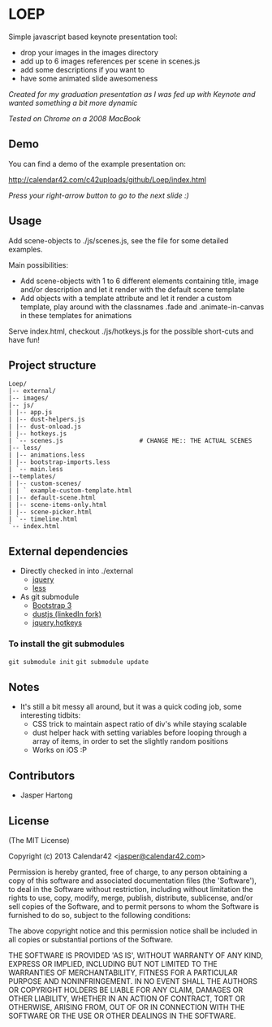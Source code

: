# LOEP

Simple javascript based keynote presentation tool: 
* drop your images in the images directory
* add up to 6 images references per scene in scenes.js
* add some descriptions if you want to
* have some animated slide awesomeness

_Created for my graduation presentation as I was fed up with Keynote and wanted something a bit more dynamic_

_Tested on Chrome on a 2008 MacBook_

## Demo

You can find a demo of the example presentation on: 

http://calendar42.com/c42uploads/github/Loep/index.html

_Press your right-arrow button to go to the next slide :)_

## Usage

Add scene-objects to ./js/scenes.js, see the file for some detailed examples.

Main possibilities:

* Add scene-objects with 1 to 6 different elements containing title, image and/or description and let it render with the default scene template
* Add objects with a template attribute and let it render a custom template, play around with the classnames .fade and .animate-in-canvas in these templates for animations

Serve index.html, checkout ./js/hotkeys.js for the possible short-cuts and have fun!

## Project structure

    Loep/
    |-- external/
    |-- images/
    |-- js/
    | |-- app.js
    | |-- dust-helpers.js
    | |-- dust-onload.js
    | |-- hotkeys.js
    | `-- scenes.js 					# CHANGE ME:: THE ACTUAL SCENES
    |-- less/
    | |-- animations.less 
    | |-- bootstrap-imports.less
    | `-- main.less
    |--templates/
    | |-- custom-scenes/
    | | ` example-custom-template.html
    | |-- default-scene.html
    | |-- scene-items-only.html
    | |-- scene-picker.html
    | `-- timeline.html
    `-- index.html


## External dependencies

* Directly checked in into ./external
    * [jquery](http://jquery.com/)
    * [less](http://lesscss.org/)
* As git submodule
    * [Bootstrap 3](http://getbootstrap.com/)
    * [dustjs (linkedIn fork)](http://linkedin.github.io/dustjs/)
    * [jquery.hotkeys](https://github.com/tzuryby/jquery.hotkeys)

### To install the git submodules

`git submodule init`
`git submodule update`

## Notes

* It's still a bit messy all around, but it was a quick coding job, some interesting tidbits:
    * CSS trick to maintain aspect ratio of div's while staying scalable
    * dust helper hack with setting variables before looping through a array of items, in order to set the slightly random positions
    * Works on iOS :P

## Contributors

* Jasper Hartong

## License

(The MIT License)

Copyright (c) 2013 Calendar42 &lt;jasper@calendar42.com&gt;

Permission is hereby granted, free of charge, to any person obtaining
a copy of this software and associated documentation files (the
'Software'), to deal in the Software without restriction, including
without limitation the rights to use, copy, modify, merge, publish,
distribute, sublicense, and/or sell copies of the Software, and to
permit persons to whom the Software is furnished to do so, subject to
the following conditions:

The above copyright notice and this permission notice shall be
included in all copies or substantial portions of the Software.

THE SOFTWARE IS PROVIDED 'AS IS', WITHOUT WARRANTY OF ANY KIND,
EXPRESS OR IMPLIED, INCLUDING BUT NOT LIMITED TO THE WARRANTIES OF
MERCHANTABILITY, FITNESS FOR A PARTICULAR PURPOSE AND NONINFRINGEMENT.
IN NO EVENT SHALL THE AUTHORS OR COPYRIGHT HOLDERS BE LIABLE FOR ANY
CLAIM, DAMAGES OR OTHER LIABILITY, WHETHER IN AN ACTION OF CONTRACT,
TORT OR OTHERWISE, ARISING FROM, OUT OF OR IN CONNECTION WITH THE
SOFTWARE OR THE USE OR OTHER DEALINGS IN THE SOFTWARE.
